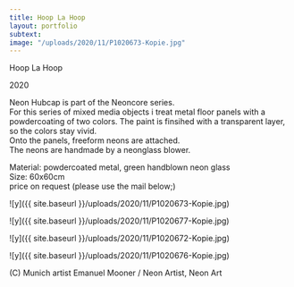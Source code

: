 ```yaml
---
title: Hoop La Hoop
layout: portfolio
subtext: 
image: "/uploads/2020/11/P1020673-Kopie.jpg"
---
```

Hoop La Hoop

2020

Neon Hubcap is part of the Neoncore series.  
For this series of mixed media objects i treat metal floor panels with a powdercoating of two colors. The paint is finsihed with a transparent layer, so the colors stay vivid.  
Onto the panels, freeform neons are attached.  
The neons are handmade by a neonglass blower.

Material: powdercoated metal, green handblown neon glass  
Size: 60x60cm  
price on request (please use the mail below;)

![y]({{ site.baseurl }}/uploads/2020/11/P1020673-Kopie.jpg)

![y]({{ site.baseurl }}/uploads/2020/11/P1020677-Kopie.jpg)

![y]({{ site.baseurl }}/uploads/2020/11/P1020672-Kopie.jpg)

![y]({{ site.baseurl }}/uploads/2020/11/P1020676-Kopie.jpg)

(C) Munich artist Emanuel Mooner / Neon Artist, Neon Art







